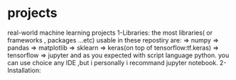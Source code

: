 # projects
real-world machine learning projects 
1-Libraries:
the most libraries( or frameworks , packages ...etc) usable in these repostiry are: 
=> numpy
=> pandas
=> matplotlib 
=> sklearn
=> keras(on top of tensorflow:tf.keras)
=> tensorflow
=> jupyter
and as you expected with script language python.
you can use choice any IDE ,but i personally i recommand jupyter notebook.
2-Installation:


